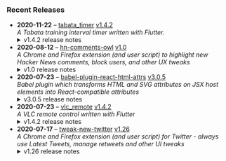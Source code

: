 ### Recent Releases

<!-- RECENT_RELEASES -->
<ul>
<li>
  <strong>2020-11-22</strong> – <a href="https://github.com/insin/tabata_timer">tabata_timer</a> <a href="https://github.com/insin/tabata_timer/releases/tag/v1.4.2">v1.4.2</a>
  <div><em>A Tabata training interval timer written with Flutter.</em></div>
  <details><summary>v1.4.2 release notes</summary><ul>
<li>Made fonts larger and reduced amount of detail to make the app legible from further away during a workout</li>
<li>Fixed a bug where finishing a workout in night mode would result in a blank screen</li>
</ul></details>
</li>
<li>
  <strong>2020-08-12</strong> – <a href="https://github.com/insin/hn-comments-owl">hn-comments-owl</a> <a href="https://github.com/insin/hn-comments-owl/releases/tag/v1.0">v1.0</a>
  <div><em>A Chrome and Firefox extension (and user script) to highlight new Hacker News comments, block users, and other UX tweaks</em></div>
  <details><summary>v1.0 release notes</summary><p>Initial release</p></details>
</li>
<li>
  <strong>2020-07-23</strong> – <a href="https://github.com/insin/babel-plugin-react-html-attrs">babel-plugin-react-html-attrs</a> <a href="https://github.com/insin/babel-plugin-react-html-attrs/releases/tag/v3.0.5">v3.0.5</a>
  <div><em>Babel plugin which transforms HTML and SVG attributes on JSX host elements into React-compatible attributes</em></div>
  <details><summary>v3.0.5 release notes</summary><p>Fixed:</p>
<ul>
<li>Ignore non-JSXAttribute attribute nodes - fixes "Cannot read property 'type' of undefined" error when using spread attributes (<a class="issue-link js-issue-link" data-error-text="Failed to load title" data-id="661688447" data-permission-text="Title is private" data-url="https://github.com/insin/babel-plugin-react-html-attrs/issues/16" data-hovercard-type="issue" data-hovercard-url="/insin/babel-plugin-react-html-attrs/issues/16/hovercard" href="https://github.com/insin/babel-plugin-react-html-attrs/issues/16">#16</a>)</li>
</ul></details>
</li>
<li>
  <strong>2020-07-23</strong> – <a href="https://github.com/insin/vlc_remote">vlc_remote</a> <a href="https://github.com/insin/vlc_remote/releases/tag/v1.4.2">v1.4.2</a>
  <div><em>A VLC remote control written with Flutter</em></div>
  <details><summary>v1.4.2 release notes</summary><p>Added a button to access settings when trying to connect to VLC after initial configuration</p></details>
</li>
<li>
  <strong>2020-07-17</strong> – <a href="https://github.com/insin/tweak-new-twitter">tweak-new-twitter</a> <a href="https://github.com/insin/tweak-new-twitter/releases/tag/v1.26">v1.26</a>
  <div><em>A Chrome and Firefox extension (and user script) for Twitter - always use Latest Tweets, manage retweets and other UI tweaks</em></div>
  <details><summary>v1.26 release notes</summary><p>Made the Hide "More Tweets" feature less janky - tweets from external links now immediately switch to the full thread view</p></details>
</li>
</ul>
<!-- /RECENT_RELEASES -->
